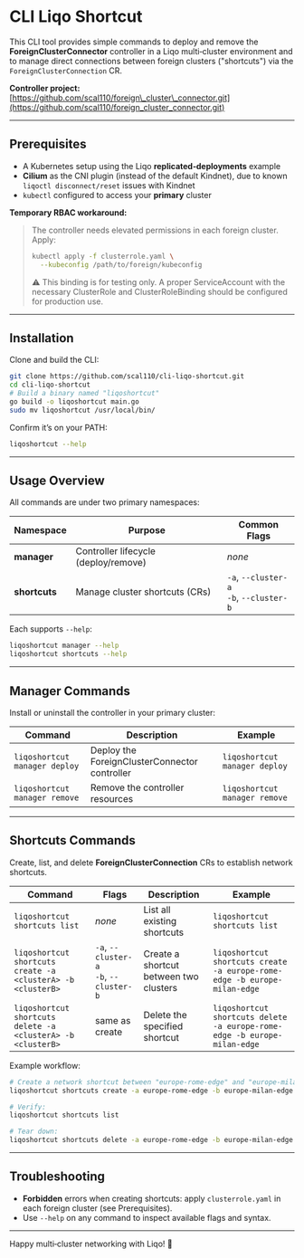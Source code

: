 # CLI Liqo Shortcut

This CLI tool provides simple commands to deploy and remove the **ForeignClusterConnector** controller in a Liqo multi‑cluster environment and to manage direct connections between foreign clusters ("shortcuts") via the `ForeignClusterConnection` CR.

**Controller project:** [https://github.com/scal110/foreign\_cluster\_connector.git](https://github.com/scal110/foreign_cluster_connector.git)

---

## Prerequisites

* A Kubernetes setup using the Liqo **replicated‑deployments** example
* **Cilium** as the CNI plugin (instead of the default Kindnet), due to known `liqoctl disconnect/reset` issues with Kindnet
* `kubectl` configured to access your **primary** cluster

**Temporary RBAC workaround:**

> The controller needs elevated permissions in each foreign cluster. Apply:
>
> ```bash
> kubectl apply -f clusterrole.yaml \
>   --kubeconfig /path/to/foreign/kubeconfig
> ```
>
>⚠️ This binding is for testing only. A proper ServiceAccount with the necessary ClusterRole and ClusterRoleBinding should be configured for production use.

---

## Installation

Clone and build the CLI:

```bash
git clone https://github.com/scal110/cli-liqo-shortcut.git
cd cli-liqo-shortcut
# Build a binary named "liqoshortcut"
go build -o liqoshortcut main.go
sudo mv liqoshortcut /usr/local/bin/
```

Confirm it’s on your PATH:

```bash
liqoshortcut --help
```

---

## Usage Overview

All commands are under two primary namespaces:

| Namespace     | Purpose                              | Common Flags                               |
| ------------- | ------------------------------------ | ------------------------------------------ |
| **manager**   | Controller lifecycle (deploy/remove) | *none*                                     |
| **shortcuts** | Manage cluster shortcuts (CRs)       | `-a`, `--cluster-a`<br>`-b`, `--cluster-b` |

Each supports `--help`:

```bash
liqoshortcut manager --help
liqoshortcut shortcuts --help
```

---

## Manager Commands

Install or uninstall the controller in your primary cluster:

| Command                       | Description                                   | Example                       |
| ----------------------------- | --------------------------------------------- | ----------------------------- |
| `liqoshortcut manager deploy` | Deploy the ForeignClusterConnector controller | `liqoshortcut manager deploy` |
| `liqoshortcut manager remove` | Remove the controller resources               | `liqoshortcut manager remove` |


---

## Shortcuts Commands

Create, list, and delete **ForeignClusterConnection** CRs to establish network shortcuts.

| Command                                                     | Flags                                      | Description                            | Example                                                                  |
| ----------------------------------------------------------- | ------------------------------------------ | -------------------------------------- | ------------------------------------------------------------------------ |
| `liqoshortcut shortcuts list`                               | *none*                                     | List all existing shortcuts            | `liqoshortcut shortcuts list`                                            |
| `liqoshortcut shortcuts create -a <clusterA> -b <clusterB>` | `-a`, `--cluster-a`<br>`-b`, `--cluster-b` | Create a shortcut between two clusters | `liqoshortcut shortcuts create -a europe-rome-edge -b europe-milan-edge` |
| `liqoshortcut shortcuts delete -a <clusterA> -b <clusterB>` | same as create                             | Delete the specified shortcut          | `liqoshortcut shortcuts delete -a europe-rome-edge -b europe-milan-edge` |

Example workflow:

```bash
# Create a network shortcut between "europe-rome-edge" and "europe-milan-edge"
liqoshortcut shortcuts create -a europe-rome-edge -b europe-milan-edge

# Verify:
liqoshortcut shortcuts list

# Tear down:
liqoshortcut shortcuts delete -a europe-rome-edge -b europe-milan-edge
```

---

## Troubleshooting

* **Forbidden** errors when creating shortcuts: apply `clusterrole.yaml` in each foreign cluster (see Prerequisites).
* Use `--help` on any command to inspect available flags and syntax.

---

Happy multi‑cluster networking with Liqo! 🚀

